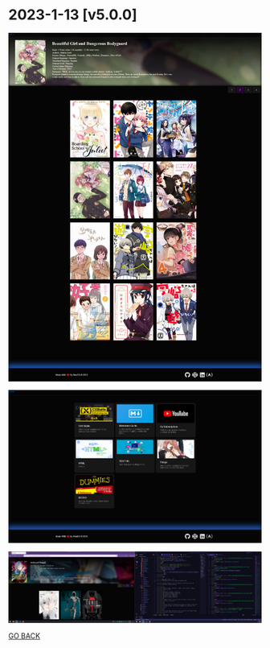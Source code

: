 # 2023-1-13 [v5.0.0]

![Alt text](../../Media/manga%20project/2023-1-13/Screenshot%202023-01-13%20at%2003-23-21%20Manga.png)

![Alt text](../../Media/manga%20project/2023-1-13/Screenshot%202023-01-13%20at%2003-26-32%20AlexEG.png)

![Alt text](../../Media/manga%20project/2023-1-13/Screenshot%202023-01-13%20032441.png)

[GO BACK](https://github.com/AlexEG/alexeg.github.io/tree/main#readme)
